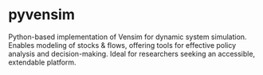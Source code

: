 # pyvensim
Python-based implementation of Vensim for dynamic system simulation. Enables modeling of stocks &amp; flows, offering tools for effective policy analysis and decision-making. Ideal for researchers seeking an accessible, extendable platform.
